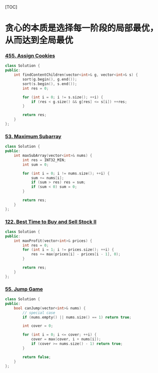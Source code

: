 [TOC]

# 贪心的本质是选择每一阶段的局部最优，从而达到全局最优

### [455. Assign Cookies](https://leetcode.cn/problems/assign-cookies/)

```cpp
class Solution {
public:
    int findContentChildren(vector<int>& g, vector<int>& s) {
        sort(g.begin(), g.end());
        sort(s.begin(), s.end());
        int res = 0;

        for (int i = 0; i != s.size(); ++i) {
            if (res < g.size() && g[res] <= s[i]) ++res;
        }

        return res;
    }
};
```

### [53. Maximum Subarray](https://leetcode.cn/problems/maximum-subarray/)

```cpp
class Solution {
public:
    int maxSubArray(vector<int>& nums) {
        int res = INT32_MIN;
        int sum = 0;

        for (int i = 0; i != nums.size(); ++i) {
            sum += nums[i];
            if (sum > res) res = sum;
            if (sum < 0) sum = 0;
        }

        return res;
    }
};
```

### [122. Best Time to Buy and Sell Stock II](https://leetcode.cn/problems/best-time-to-buy-and-sell-stock-ii/)

```cpp
class Solution {
public:
    int maxProfit(vector<int>& prices) {
        int res = 0;
        for (int i = 1; i != prices.size(); ++i) {
            res += max(prices[i] - prices[i - 1], 0);
        }

        return res;
    }
};
```

### [55. Jump Game](https://leetcode.cn/problems/jump-game/)

```cpp
class Solution {
public:
    bool canJump(vector<int>& nums) {
        // special case
        if (nums.empty() || nums.size() == 1) return true;

        int cover = 0;

        for (int i = 0; i <= cover; ++i) {
            cover = max(cover, i + nums[i]);
            if (cover >= nums.size() - 1) return true;
        }

        return false;
    }
};
```